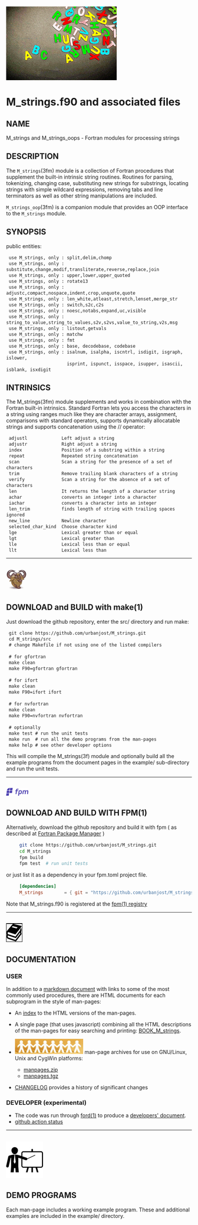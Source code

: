 ![string](docs/images/alphabet.gif)
# M_strings.f90 and associated files

## NAME
   M_strings and M_strings_oops - Fortran modules for processing strings

## DESCRIPTION
The `M_strings`(3fm) module is a collection of Fortran procedures that
supplement the built-in intrinsic string routines.  Routines for parsing,
tokenizing, changing case, substituting new strings for substrings,
locating strings with simple wildcard expressions, removing tabs and
line terminators as well as other string manipulations are included.

`M_strings_oop`(3fm) is a companion module that provides an OOP interface
to the `M_strings` module.

## SYNOPSIS
public entities:

     use M_strings, only : split,delim,chomp
     use M_strings, only : substitute,change,modif,transliterate,reverse,replace,join
     use M_strings, only : upper,lower,upper_quoted
     use M_strings, only : rotate13
     use M_strings, only : adjustc,compact,nospace,indent,crop,unquote,quote
     use M_strings, only : len_white,atleast,stretch,lenset,merge_str
     use M_strings, only : switch,s2c,c2s
     use M_strings, only : noesc,notabs,expand,uc,visible
     use M_strings, only : string_to_value,string_to_values,s2v,s2vs,value_to_string,v2s,msg
     use M_strings, only : listout,getvals
     use M_strings, only : matchw
     use M_strings, only : fmt
     use M_strings, only : base, decodebase, codebase
     use M_strings, only : isalnum, isalpha, iscntrl, isdigit, isgraph, islower,
                           isprint, ispunct, isspace, isupper, isascii, isblank, isxdigit

## INTRINSICS

The M_strings(3fm) module supplements and works in combination with
the Fortran built-in intrinsics. Standard Fortran lets you access the
characters in a string using ranges much like they are character arrays,
assignment, comparisons with standard operators, supports dynamically
allocatable strings and supports concatenation using the // operator:

     adjustl             Left adjust a string
     adjustr             Right adjust a string
     index               Position of a substring within a string
     repeat              Repeated string concatenation
     scan                Scan a string for the presence of a set of characters
     trim                Remove trailing blank characters of a string
     verify              Scan a string for the absence of a set of characters
     len                 It returns the length of a character string
     achar               converts an integer into a character
     iachar              converts a character into an integer
     len_trim            finds length of string with trailing spaces ignored
     new_line            Newline character
     selected_char_kind  Choose character kind
     lge                 Lexical greater than or equal
     lgt                 Lexical greater than
     lle                 Lexical less than or equal
     llt                 Lexical less than

---
![gmake](docs/images/gnu.gif)
---

## DOWNLOAD and BUILD with make(1)
Just download the github repository, enter the src/ directory and run make:

     git clone https://github.com/urbanjost/M_strings.git
     cd M_strings/src
     # change Makefile if not using one of the listed compilers

     # for gfortran
     make clean
     make F90=gfortran gfortran

     # for ifort
     make clean
     make F90=ifort ifort

     # for nvfortran
     make clean
     make F90=nvfortran nvfortran

     # optionally
     make test # run the unit tests
     make run  # run all the demo programs from the man-pages
     make help # see other developer options

This will compile the M_strings(3f) module and optionally build all the
example programs from the document pages in the example/ sub-directory
and run the unit tests.

---
![fpm](docs/images/fpm_logo.gif)
---

## DOWNLOAD AND BUILD WITH FPM(1)

Alternatively, download the github repository and build it with
fpm ( as described at [Fortran Package Manager](https://github.com/fortran-lang/fpm) )

```bash
     git clone https://github.com/urbanjost/M_strings.git
     cd M_strings
     fpm build
     fpm test  # run unit tests
```

or just list it as a dependency in your fpm.toml project file.

```toml
     [dependencies]
     M_strings        = { git = "https://github.com/urbanjost/M_strings.git" ,tag="v1.0.1"}
```

Note that M_strings.f90 is registered at the [fpm(1) registry](https://github.com/fortran-lang/fpm-registry)

---
![docs](docs/images/docs.gif)
---

## DOCUMENTATION

### USER

   In addition to a [markdown document](docs/HIGHLIGHTS.md)  with links to
   some of the most commonly used procedures, there are HTML documents for each
   subprogram in the style of man-pages:

 - An [index](https://urbanjost.github.io/M_strings/man3.html) to the HTML versions
   of the man-pages.

 - A single page (that uses javascript) combining all the HTML descriptions of the man-pages
   for easy searching and printing:
   [BOOK_M_strings](https://urbanjost.github.io/M_strings/BOOK_M_strings.html).

 - ![man-pages](docs/images/manpages.gif) man-page archives for use on GNU/Linux, Unix and CygWin platforms:
    + [manpages.zip](https://urbanjost.github.io/M_strings/manpages.zip)
    + [manpages.tgz](https://urbanjost.github.io/M_strings/manpages.tgz)
 - [CHANGELOG](docs/CHANGELOG.md) provides a history of significant changes

### DEVELOPER (__experimental__)

 - The code was run through [ford(1)](https://politicalphysicist.github.io/ford-fortran-documentation.html)
   to produce a [developers' document](https://urbanjost.github.io/M_strings/fpm-ford/index.html).
 - [github action status](docs/STATUS.md)

---
![demos](docs/images/demo.gif)
---

## DEMO PROGRAMS

Each man-page includes a working example program. These and additional
examples are included in the example/ directory.
